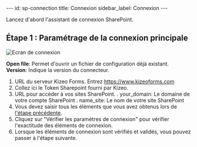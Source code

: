 <head>
    <meta name="robots" content="noindex">
</head>
---
id: sp-connection
title: Connexion
sidebar_label: Connexion
---

Lancez d'abord l'assistant de connexion SharePoint.

## Étape 1 : Paramétrage de la connexion principale

![Ecran de connexion][connection-01]

**Open file**: Permet d'ouvrir un fichier de configuration déjà existant.  
**Version**: Indique la version du connecteur.

1. URL du serveur Kizeo Forms. Entrez <span style="color:#ABD33D">https://www.kizeoforms.com</span>
2. Collez ici le Token Sharepoint fourni par Kizeo.
3. URL pour accéder à vos sites SharePoint.
   . your_domain: Le domaine de votre compte SharePoint
   . name_site: Le nom de votre site SharePoint
4. Vous devez saisir tous les éléments que vous avez obtenus lors de [l'étape précédente](sp-token.md).
5. Cliquez sur "Vérifier les paramètres de connexion" pour vérifier l'exactitude des éléments de connexion.
6. Lorsque les éléments de connexion sont vérifiés et validés, vous pouvez passer à l'étape suivante.

<!-- ************************** -->
<!-- ***** Pictures List ****** -->
<!-- ************************** -->

[connection-01]: /kizeo-forms-documentations/img/sp/en/connect-01.png
